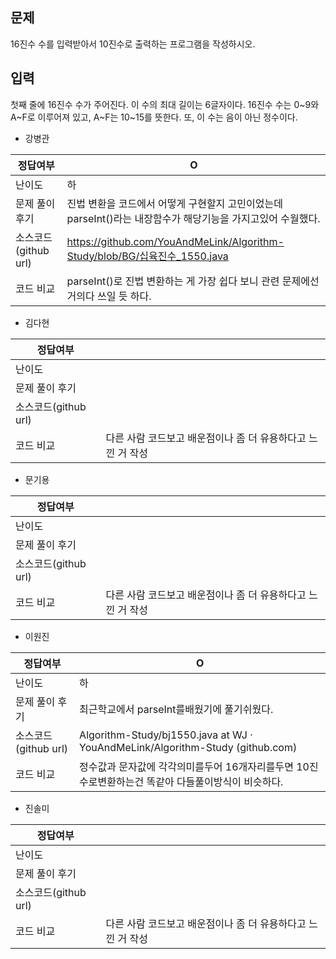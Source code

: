## 문제

16진수 수를 입력받아서 10진수로 출력하는 프로그램을 작성하시오.

## 입력

첫째 줄에 16진수 수가 주어진다. 이 수의 최대 길이는 6글자이다. 16진수 수는 0~9와 A~F로 이루어져 있고, A~F는 10~15를 뜻한다. 또, 이 수는 음이 아닌 정수이다.

- 강병관

| 정답여부 | O |
| --- | --- |
| 난이도 | 하 |
| 문제 풀이 후기 | 진법 변환을 코드에서 어떻게 구현할지 고민이었는데 parseInt()라는 내장함수가 해당기능을 가지고있어 수월했다. |
| 소스코드(github url) | https://github.com/YouAndMeLink/Algorithm-Study/blob/BG/십육진수_1550.java |
| 코드 비교 | parseInt()로 진법 변환하는 게 가장 쉽다 보니 관련 문제에선 거의다 쓰일 듯 하다. |
- 김다현

| 정답여부 |  |
| --- | --- |
| 난이도 |  |
| 문제 풀이 후기 |  |
| 소스코드(github url) |  |
| 코드 비교 | 다른 사람 코드보고 배운점이나 좀 더 유용하다고 느낀 거 작성 |
- 문기용

| 정답여부 |  |
| --- | --- |
| 난이도 |  |
| 문제 풀이 후기 |  |
| 소스코드(github url) |  |
| 코드 비교 | 다른 사람 코드보고 배운점이나 좀 더 유용하다고 느낀 거 작성 |
- 이원진

| 정답여부 | O |
| --- | --- |
| 난이도 | 하 |
| 문제 풀이 후기 | 최근학교에서 parseInt를배웠기에 풀기쉬웠다. |
| 소스코드(github url) | Algorithm-Study/bj1550.java at WJ · YouAndMeLink/Algorithm-Study (github.com) |
| 코드 비교 | 정수값과 문자값에 각각의미를두어 16개자리를두면 10진수로변환하는건 똑같아 다들풀이방식이 비슷하다. |
- 진솔미

| 정답여부 |  |
| --- | --- |
| 난이도 |  |
| 문제 풀이 후기 |  |
| 소스코드(github url) |  |
| 코드 비교 | 다른 사람 코드보고 배운점이나 좀 더 유용하다고 느낀 거 작성 |
